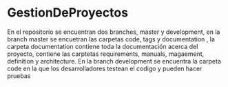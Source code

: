 # GestionDeProyectos

En el repositorio se encuentran dos branches, master y development, en la branch master se encuetran las carpetas code, tags y documentation
, la carpeta documentation contiene toda la documentación acerca del proyecto, contiene las carptetas requirements, manuals, magaement,
definition y architecture.
En la branch development se encuentra la carpeta code en la que los desarrolladores testean el codigo y pueden hacer pruebas

